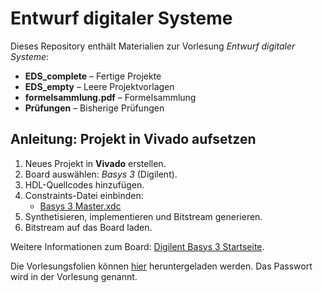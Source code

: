 # Entwurf digitaler Systeme

Dieses Repository enthält Materialien zur Vorlesung *Entwurf digitaler Systeme*:

- **EDS_complete** – Fertige Projekte
- **EDS_empty** – Leere Projektvorlagen
- **formelsammlung.pdf** – Formelsammlung
- **Prüfungen** – Bisherige Prüfungen

## Anleitung: Projekt in Vivado aufsetzen

1. Neues Projekt in **Vivado** erstellen.
2. Board auswählen: *Basys 3* (Digilent).
3. HDL-Quellcodes hinzufügen.
4. Constraints-Datei einbinden:
   - [Basys 3 Master.xdc](https://digilent.com/reference/learn/programmable-logic/doc/github/digilent-xdc)
5. Synthetisieren, implementieren und Bitstream generieren.
6. Bitstream auf das Board laden.

Weitere Informationen zum Board: [Digilent Basys 3 Startseite](https://digilent.com/reference/programmable-logic/basys-3/start).

Die Vorlesungsfolien können [hier](https://cernbox.cern.ch/s/x3Xsbb1UIBOIl7R) heruntergeladen werden. Das Passwort wird in der Vorlesung genannt.
